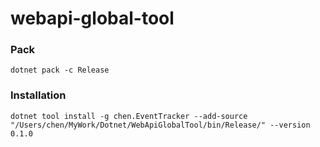 # webapi-global-tool

### Pack
```
dotnet pack -c Release
```

### Installation
```
dotnet tool install -g chen.EventTracker --add-source "/Users/chen/MyWork/Dotnet/WebApiGlobalTool/bin/Release/" --version 0.1.0
```
